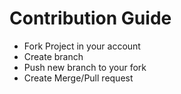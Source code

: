 Contribution Guide
===
* Fork Project in your account
* Create branch
* Push new branch to your fork
* Create Merge/Pull request

